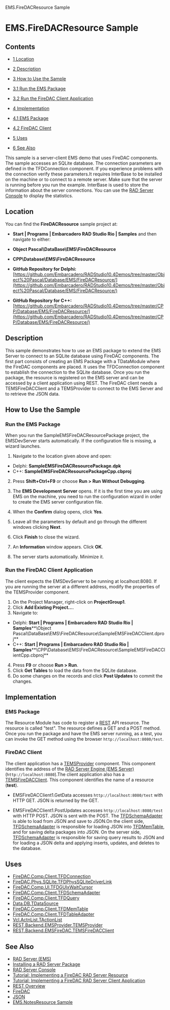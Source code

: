 EMS.FireDACResource Sample[]()
# EMS.FireDACResource Sample 



## Contents



* [1 Location](#Location)
* [2 Description](#Description)
* [3 How to Use the Sample](#How_to_Use_the_Sample)

* [3.1 Run the EMS Package](#Run_the_EMS_Package)
* [3.2 Run the FireDAC Client Application](#Run_the_FireDAC_Client_Application)

* [4 Implementation](#Implementation)

* [4.1 EMS Package](#EMS_Package)
* [4.2 FireDAC Client](#FireDAC_Client)

* [5 Uses](#Uses)
* [6 See Also](#See_Also)

This sample is a server-client EMS demo that uses FireDAC components. The sample accesses an SQLite database. The connection parameters are defined in the TFDConnection component. If you experience problems with the connection verify these parameters.It requires InterBase to be installed on the machine or to connect to a remote server. Make sure that the server is running before you run the example. InterBase is used to store the information about the server connections. You can use the [RAD Server Console](http://docwiki.embarcadero.com/RADStudio/en/RAD_Server_Console) to display the statistics.

## Location 

You can find the **FireDACResource** sample project at:
* **Start | Programs | Embarcadero RAD Studio Rio | Samples** and then navigate to either:

* **Object Pascal\DataBase\EMS\FireDACResource**
* **CPP\Database\EMS\FireDACResource**

* **GitHub Repository for Delphi:**[https://github.com/Embarcadero/RADStudio10.4Demos/tree/master/Object%20Pascal/Database/EMS/FireDACResource/](https://github.com/Embarcadero/RADStudio10.4Demos/tree/master/Object%20Pascal/Database/EMS/FireDACResource/)
* **GitHub Repository for C++:**[https://github.com/Embarcadero/RADStudio10.4Demos/tree/master/CPP/Database/EMS/FireDACResource/](https://github.com/Embarcadero/RADStudio10.4Demos/tree/master/CPP/Database/EMS/FireDACResource/)

## Description 

This sample demonstrates how to use an EMS package to extend the EMS Server to connect to an SQLite database using FireDAC components. The first part consists of creating an EMS Package with a TDataModule where the FireDAC components are placed. It uses the TFDConnection component to establish the connection to the SQLite database. Once you run the package, the resource is registered on the EMS server and can be accessed by a client application using REST. 
The FireDAC client needs a TEMSFireDACClient and a TEMSProvider to connect to the EMS Server and to retrieve the JSON data.

## How to Use the Sample 


### Run the EMS Package 

When you run the SampleEMSFireDACResourcePackage project, the EMSDevServer starts automatically. If the configuration file is missing, a wizard launches.
1.  Navigate to the location given above and open:

*  Delphi: **SampleEMSFireDACResourcePackage.dpk**
*  C++: **SampleEMSFireDACResourcePackageCpp.cbproj**

2.  Press **Shift+Ctrl+F9** or choose **Run > Run Without Debugging**.
3.  The **EMS Development Server** opens. If it is the first time you are using EMS on the machine, you need to run the configuration wizard in order to create the EMS server configuration file.

1.  When the **Confirm** dialog opens, click **Yes**.
2.  Leave all the parameters by default and go through the different windows clicking **Next**.
3.  Click **Finish** to close the wizard.
4.  An **Information** window appears. Click **OK**.

4.  The server starts automatically. Minimize it.

### Run the FireDAC Client Application 

The client expects the EMSDevServer to be running at localhost:8080. If you are running the server at a different address, modify the properties of the TEMSProvider component.
1.  On the Project Manager, right-click on **ProjectGroup1**.
2.  Click **Add Existing Project...**.
3.  Navigate to:

*  Delphi: **Start | Programs | Embarcadero RAD Studio Rio | Samples****\Object Pascal\DataBase\EMS\FireDACResource\SampleEMSFireDACClient.dproj**
*  C++: **Start | Programs | Embarcadero RAD Studio Rio | Samples****\CPP\Database\EMS\FireDACResource\SampleEMSFireDACClientCpp.cbproj**

4.  Press **F9** or choose **Run > Run**.
5.  Click **Get Tables** to load the data from the SQLite database.
6.  Do some changes on the records and click **Post Updates** to commit the changes.

## Implementation 


### EMS Package 

The Resource Module has code to register a [REST](http://docwiki.embarcadero.com/RADStudio/en/REST_Overview) API resource. The resource is called "test". The resource defines a GET and a POST method. Once you run the package and have the EMS server running, as a test, you can invoke the GET method using the browser `http://localhost:8080/test`.

### FireDAC Client 

The client application has a [TEMSProvider](http://docwiki.embarcadero.com/Libraries/en/REST.Backend.EMSProvider.TEMSProvider) component. This component identifies the address of the [RAD Server Engine (EMS Server)](http://docwiki.embarcadero.com/RADStudio/en/RAD_Server_Engine_(EMS_Server)) (<code>http://localhost:8080</code>).The client application also has a [TEMSFireDACClient](http://docwiki.embarcadero.com/Libraries/en/REST.Backend.EMSFireDAC.TEMSFireDACClient). This component identifies the name of a resource (**test**).

*  EMSFireDACClient1.GetData accesses `http://localhost:8080/test` with HTTP GET. JSON is returned by the GET.

*  EMSFireDACClient1.PostUpdates accesses `http://localhost:8080/test` with HTTP POST. JSON is sent with the POST.
The [TFDSchemaAdapter](http://docwiki.embarcadero.com/Libraries/en/FireDAC.Comp.Client.TFDSchemaAdapter) is able to load from JSON and save to JSON.On the client side, [TFDSchemaAdapter](http://docwiki.embarcadero.com/Libraries/en/FireDAC.Comp.Client.TFDSchemaAdapter) is responsible for loading JSON into [TFDMemTable](http://docwiki.embarcadero.com/Libraries/en/FireDAC.Comp.Client.TFDMemTable), and for saving delta packages into JSON. 
On the server side, [TFDSchemaAdapter](http://docwiki.embarcadero.com/Libraries/en/FireDAC.Comp.Client.TFDSchemaAdapter) is responsible for saving query results to JSON and for loading a JSON delta and applying inserts, updates, and deletes to the database. 

## Uses 


* [FireDAC.Comp.Client.TFDConnection](http://docwiki.embarcadero.com/Libraries/en/FireDAC.Comp.Client.TFDConnection)
* [FireDAC.Phys.SQLite.TFDPhysSQLiteDriverLink](http://docwiki.embarcadero.com/Libraries/en/FireDAC.Phys.SQLite.TFDPhysSQLiteDriverLink)
* [FireDAC.Comp.UI.TFDGUIxWaitCursor](http://docwiki.embarcadero.com/Libraries/en/FireDAC.Comp.UI.TFDGUIxWaitCursor)
* [FireDAC.Comp.Client.TFDSchemaAdapter](http://docwiki.embarcadero.com/Libraries/en/FireDAC.Comp.Client.TFDSchemaAdapter)
* [FireDAC.Comp.Client.TFDQuery](http://docwiki.embarcadero.com/Libraries/en/FireDAC.Comp.Client.TFDQuery)
* [Data.DB.TDataSource](http://docwiki.embarcadero.com/Libraries/en/Data.DB.TDataSource)
* [FireDAC.Comp.Client.TFDMemTable](http://docwiki.embarcadero.com/Libraries/en/FireDAC.Comp.Client.TFDMemTable)
* [FireDAC.Comp.Client.TFDTableAdapter](http://docwiki.embarcadero.com/Libraries/en/FireDAC.Comp.Client.TFDTableAdapter)
* [Vcl.ActnList.TActionList](http://docwiki.embarcadero.com/Libraries/en/Vcl.ActnList.TActionList)
* [REST.Backend.EMSProvider.TEMSProvider](http://docwiki.embarcadero.com/Libraries/en/REST.Backend.EMSProvider.TEMSProvider)
* [REST.Backend.EMSFireDAC.TEMSFireDACClient](http://docwiki.embarcadero.com/Libraries/en/REST.Backend.EMSFireDAC.TEMSFireDACClient)

## See Also 


* [RAD Server (EMS)](http://docwiki.embarcadero.com/RADStudio/en/RAD_Server_(EMS))
* [Installing a RAD Server Package](http://docwiki.embarcadero.com/RADStudio/en/Installing_a_RAD_Server_Package)
* [RAD Server Console](http://docwiki.embarcadero.com/RADStudio/en/RAD_Server_Console)
* [Tutorial: Implementing a FireDAC RAD Server Resource](http://docwiki.embarcadero.com/RADStudio/en/Tutorial:_Implementing_a_FireDAC_RAD_Server_Resource)
* [Tutorial: Implementing a FireDAC RAD Server Client Application](http://docwiki.embarcadero.com/RADStudio/en/Tutorial:_Implementing_a_FireDAC_RAD_Server_Client_Application)
* [REST Overview](http://docwiki.embarcadero.com/RADStudio/en/REST_Overview)
* [FireDAC](http://docwiki.embarcadero.com/RADStudio/en/FireDAC)
* [JSON](http://docwiki.embarcadero.com/RADStudio/en/JSON)
* [EMS.NotesResource Sample](http://docwiki.embarcadero.com/CodeExamples/en/EMS.NotesResource_Sample)





